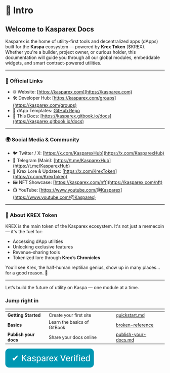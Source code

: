# 👋 Intro

## Welcome to Kasparex Docs

Kasparex is the home of utility-first tools and decentralized apps (dApps) built for the **Kaspa** ecosystem — powered by **Krex Token** ($KREX).\
Whether you're a builder, project owner, or curious holder, this documentation will guide you through all our global modules, embeddable widgets, and smart contract-powered utilities.

***

### 🔗 Official Links

* 🌐 Website: [https://kasparex.com](https://kasparex.com)
* 🛠️ Developer Hub: [https://kasparex.com/groups](https://kasparex.com/groups)
* 🧩 dApp Templates: [GitHub Repo](https://github.com/Kasparex/dapps)
* 📘 This Docs: [https://kasparex.gitbook.io/docs](https://kasparex.gitbook.io/docs)

***

### 🌍 Social Media & Community

* 🐦 Twitter / X: [https://x.com/KasparexHub](https://x.com/KasparexHub)
* 💬 Telegram (Main): [https://t.me/KasparexHub](https://t.me/KasparexHub)
* 🧠 Krex Lore & Updates: [https://x.com/KrexToken](https://x.com/KrexToken)
* 🖼️ NFT Showcase: [https://kasparex.com/nft](https://kasparex.com/nft)
* 📺 YouTube: [https://www.youtube.com/@Kasparex](https://www.youtube.com/@Kasparex)

***

### 👋 About KREX Token

KREX is the main token of the Kasparex ecosystem. It's not just a memecoin — it's the fuel for:

* Accessing dApp utilities
* Unlocking exclusive features
* Revenue-sharing tools
* Tokenized lore through **Krex’s Chronicles**

You’ll see Krex, the half-human reptilian genius, show up in many places... for a good reason. 🦎

***

Let’s build the future of utility on Kaspa — one module at a time.

### Jump right in

<table data-view="cards"><thead><tr><th></th><th></th><th data-hidden data-card-cover data-type="files"></th><th data-hidden></th><th data-hidden data-card-target data-type="content-ref"></th></tr></thead><tbody><tr><td><strong>Getting Started</strong></td><td>Create your first site</td><td></td><td></td><td><a href="getting-started/quickstart.md">quickstart.md</a></td></tr><tr><td><strong>Basics</strong></td><td>Learn the basics of GitBook</td><td></td><td></td><td><a href="broken-reference/">broken-reference</a></td></tr><tr><td><strong>Publish your docs</strong></td><td>Share your docs online</td><td></td><td></td><td><a href="getting-started/publish-your-docs.md">publish-your-docs.md</a></td></tr></tbody></table>

![Kasparex Verified](../kasparex-dapp-template/kasparex-verified-badge.svg)
